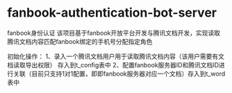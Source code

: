 # fanbook-authentication-bot-server
fanbook身份认证
该项目基于fanbook开放平台开发与腾讯文档开发，实现读取腾讯文档内容匹配fanbook绑定的手机号分配指定角色

初始化操作：
1、录入一个腾讯文档用户用于读取腾讯文档内容（该用户需要有文档读取导出权限） 存入到t_config表中
2、配置fanbook服务器ID和腾讯文档ID进行关联（目前只支持1对1配置，即即fanbook服务器对应一个文档）存入到t_word表中
